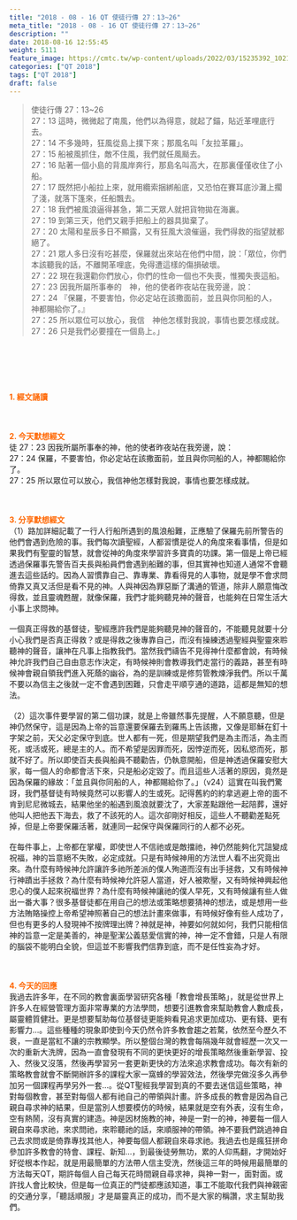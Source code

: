 ```yaml
---
title: "2018 - 08 - 16 QT 使徒行傳 27：13~26"
meta_title: "2018 - 08 - 16 QT 使徒行傳 27：13~26"
description: ""
date: 2018-08-16 12:55:45
weight: 5111
feature_image: https://cmtc.tw/wp-content/uploads/2022/03/15235392_10211799862337740_180693556567566654_o-1.webp
categories: ["QT 2018"]
tags: ["QT 2018"]
draft: false
---
```


<blockquote>使徒行傳 27：13~26<br />
27：13 這時，微微起了南風，他們以為得意，就起了錨，貼近革哩底行去。<br />
27：14 不多幾時，狂風從島上撲下來；那風名叫「友拉革羅」。<br />
27：15 船被風抓住，敵不住風，我們就任風颳去。<br />
27：16 貼著一個小島的背風岸奔行，那島名叫高大，在那裏僅僅收住了小船。<br />
27：17 既然把小船拉上來，就用纜索捆綁船底，又恐怕在賽耳底沙灘上擱了淺，就落下篷來，任船飄去。<br />
27：18 我們被風浪逼得甚急，第二天眾人就把貨物拋在海裏。<br />
27：19 到第三天，他們又親手把船上的器具拋棄了。<br />
27：20 太陽和星辰多日不顯露，又有狂風大浪催逼，我們得救的指望就都絕了。<br />
27：21 眾人多日沒有吃甚麼，保羅就出來站在他們中間，說：「眾位，你們本該聽我的話，不離開革哩底，免得遭這樣的傷損破壞。<br />
27：22 現在我還勸你們放心，你們的性命一個也不失喪，惟獨失喪這船。<br />
27：23 因我所屬所事奉的　神，他的使者昨夜站在我旁邊，說：<br />
27：24 『保羅，不要害怕，你必定站在該撒面前，並且與你同船的人，　神都賜給你了。』<br />
27：25 所以眾位可以放心，我信　神他怎樣對我說，事情也要怎樣成就。<br />
27：26 只是我們必要撞在一個島上。」</blockquote><br />
&nbsp;<br />
<br />
&nbsp;<br />
<br />
<span style="color: #ff6600;"><strong>1. </strong><strong>經文誦讀</strong></span><br />
<br />
<span style="color: #ff6600;"><strong> </strong></span><br />
<br />
<span style="color: #ff6600;"><strong>2. 今天默想</strong><strong>經文<br />
</strong></span>徒 27：23 因我所屬所事奉的神，他的使者昨夜站在我旁邊，說：<br />
27：24 保羅，不要害怕，你必定站在該撒面前，並且與你同船的人，神都賜給你了。<br />
27：25 所以眾位可以放心，我信神他怎樣對我說，事情也要怎樣成就。<br />
<br />
&nbsp;<br />
<br />
<span style="color: #ff6600;"><strong>3. 分享默想經文<br />
</strong></span>（1）路加詳細記載了一行人行船所遇到的風浪船難，正應驗了保羅先前所警告的他們會遇到危險的事。我們每次讀聖經，人都習慣是從人的角度來看事情，但是如果我們有聖靈的智慧，就會從神的角度來學習許多寶貴的功課。第一個是上帝已經透過保羅事先警告百夫長與船員們會遇到船難的事，但其實神也知道人通常不會聽進去這些話的。因為人習慣靠自己、靠專業、靠看得見的人事物，就是學不會求問倚靠又真又活但是看不見的神。人與神因為罪惡斷了溝通的管道，除非人願意悔改得救，並且靈魂甦醒，就像保羅，我們才能夠聽見神的聲音，也能夠在日常生活大小事上求問神。<br />
<br />
一個真正得救的基督徒，聖經應許我們是能夠聽見神的聲音的，不能聽見就要十分小心我們是否真正得救？或是得救之後專靠自己，而沒有操練透過聖經與聖靈來聆聽神的聲音，讓神在凡事上指教我們。當然我們禱告不見得神什麼都會說，有時候神允許我們自己自由意志作決定，有時候神則會教導我們走當行的義路，甚至有時候神會親自領我們進入死蔭的幽谷，為的是訓練或是修剪管教煉淨我們。所以千萬不要以為信主之後就一定不會遇到困難，只會走平順亨通的道路，這都是無知的想法。<br />
<br />
（2）這次事件要學習的第二個功課，就是上帝雖然事先提醒，人不願意聽，但是神仍然保守，這是因為上帝的旨意還要保羅去到羅馬上告該撒，又像是耶穌在釘十字架之前，天父必定保守到底。世人都有一死，但是期望我們是為主而活，為主而死，或活或死，總是主的人。而不希望是因罪而死，因悖逆而死，因私慾而死，那就不好了。所以即使百夫長與船員不聽勸告，仍執意開船，但是神透過保羅安慰大家，每一個人的命都會活下來，只是船必定毀了。而且這些人活著的原因，竟然是因為保羅的緣故：「並且與你同船的人，神都賜給你了。」（v24）這實在叫我們驚訝，我們基督徒有時候竟然可以影響人的生或死。記得舊約的約拿逃避上帝的面不肯到尼尼微城去，結果他坐的船遇到風浪就要沈了，大家差點跟他一起陪葬，還好他叫人把他丟下海去，救了不該死的人。這次卻剛好相反，這些人不聽勸差點死掉，但是上帝要保羅活著，就連同一起保守與保羅同行的人都不必死。<br />
<br />
在每件事上，上帝都在掌權，即使世人不信祂或是敵擋祂，神仍然能夠化咒詛變成祝福，神的旨意絕不失敗，必定成就。只是有時候神用的方法世人看不出究竟出來。為什麼有時候神允許讓許多祂所差派的僕人殉道而沒有出手拯救，又有時候神行神蹟出手拯救？為什麼有時候神允許惡人當道，好人被欺壓，又有時候神興起他忠心的僕人起來祝福世界？為什麼有時候神讓祂的僕人早死，又有時候讓有些人做出一番大事？很多基督徒都在用自己的想法或策略想要猜神的想法，或是想用一些方法賄賂操控上帝希望神照著自己的想法計畫來做事，有時候好像有些人成功了，但也有更多的人發現神不按牌理出牌？神就是神，神要如何就如何，我們只能相信神的旨意一定是美善的，神是聖潔公義慈愛信實的神，神一定不會錯，只是人有限的腦袋不能明白全貌，但這並不影響我們信靠到底，而不是任性妄為才好。<br />
<br />
&nbsp;<br />
<br />
<span style="color: #ff6600;"><strong>4. 今天的回應<br />
</strong></span>我過去許多年，在不同的教會裏面學習研究各種「教會增長策略」，就是從世界上許多人在經營管理方面非常專業的方法學問，想要引進教會來幫助教會人數成長，屬靈體質健壯。更是想要幫助每位基督徒更能夠看見追求更加成功、更有錢、更有影響力…。這些種種的現象即使到今天仍然令許多教會趨之若騖，依然至今歷久不衰，一直是當紅不讓的宗教顯學。所以整個台灣的教會每隔幾年就會經歷一次又一次的重新大洗牌，因為一直會發現有不同的更快更好的增長策略然後重新學習、投入、然後又沒落，然後再學習另一套更新更快的方法來追求教會成功。每次有新的策略教會就會不斷開辦許多的課程大家一窩蜂的學習效法，然後學完做沒多久再參加另一個課程再學另外一套…。從QT聖經我學習到真的不要去迷信這些策略，神對每個教會，甚至對每個人都有祂自己的帶領與計畫。許多成長的教會是因為自己親自尋求神的結果，但是當別人想要模仿的時候，結果就是空有外表，沒有生命，空有熱鬧，沒有真實的建造。神是因材施教的神，神是一對一的神，神要每一個人親自來尋求祂，來求問祂，來聆聽祂的話，來順服神的帶領。神不要我們跳過神自己去求問或是倚靠專找其他人，神要每個人都親自來尋求祂。我過去也是瘋狂拼命參加許多教會的特會、課程、新知…，到最後徒勞無功，累的人仰馬翻，才開始好好從根本作起，就是用最簡單的方法帶人信主受洗，然後這三年的時候用最簡單的方法每天QT，期許每個人自己每天花時間親自尋求神，與神一對一，面對面。或許找人會比較快，但是每一位真正的門徒都應該知道，事工不能取代我們與神親密的交通分享，「聽話順服」才是屬靈真正的成功，而不是大家的稱讚，求主幫助我們。<br />
<br />
&nbsp;
        
